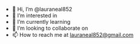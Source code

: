 - 👋 Hi, I’m @lauraneal852
- 👀 I’m interested in <learning the breakdown of coding>
- 🌱 I’m currently learning <creative writing>
- 💞️ I’m looking to collaborate on <basics of coding->
- 📫 How to reach me at <lauraneal852@gmail.com>

<!---
lauraneal852/lauraneal852 is a ✨ special ✨ repository because its `README.md` (this file) appears on your GitHub profile.
You can click the Preview link to take a look at your changes.
--->
